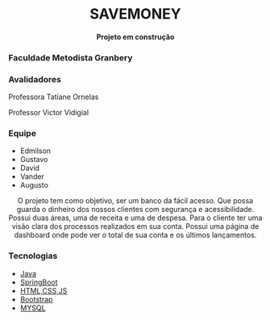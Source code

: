 
<h1 align="center">SAVEMONEY</h1>

<h4 align="center">Projeto em construção</h4>

<h3>Faculdade Metodista Granbery</h3>



<h3>Avalidadores</h3>
<p>Professora Tatiane Ornelas</p>
<p>Professor Victor Vidigial</p>

<h3>Equipe</h3>

<ul>
    <li>Edmilson</li>
    <li>Gustavo</li>
    <li>David</li>
    <li>Vander</li>
    <li>Augusto</li>

</ul>

<p align="center"> O projeto tem como objetivo, ser um banco da fácil acesso. Que possa guarda o dinheiro dos nossos clientes com segurança e acessibilidade. Possui duas áreas, uma de receita e uma de despesa. Para o cliente ter uma visão clara dos processos realizados em sua conta. Possui uma página de dashboard onde pode ver o total de sua conta e os últimos lançamentos.    </p>


<h3>Tecnologias</h3>

- [Java](https://www.java.com/pt-BR/download/help/java8_pt-br.html)
- [SpringBoot](https://spring.io/)
- [HTML,CSS,JS](https://www.w3schools.com/html/default.asp)
- [Bootstrap](https://getbootstrap.com/)
- [MYSQL](https://www.mysql.com/)


